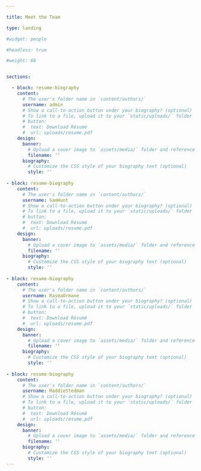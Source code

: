 ```yaml
---

title: Meet the Team

type: landing

#widget: people

#headless: true

#weight: 68


sections:

  - block: resume-biography
    content:
      # The user's folder name in `content/authors/`
      username: admin
      # Show a call-to-action button under your biography? (optional)
      # To link to a file, upload it to your `static/uploads/` folder
      # button:
      #  text: Download Résumé
      #  url: uploads/resume.pdf
    design:
      banner:
        # Upload a cover image to `assets/media/` folder and reference its filename here (optional)
        filename: ''
      biography:
        # Customize the CSS style of your biography text (optional)
        style: ''
    
- block: resume-biography
    content:
      # The user's folder name in `content/authors/`
      username: SamHunt
      # Show a call-to-action button under your biography? (optional)
      # To link to a file, upload it to your `static/uploads/` folder
      # button:
      #  text: Download Résumé
      #  url: uploads/resume.pdf
    design:
      banner:
        # Upload a cover image to `assets/media/` folder and reference its filename here (optional)
        filename: ''
      biography:
        # Customize the CSS style of your biography text (optional)
        style: ''
  
- block: resume-biography
    content:
      # The user's folder name in `content/authors/`
      username: RasmaOrmane
      # Show a call-to-action button under your biography? (optional)
      # To link to a file, upload it to your `static/uploads/` folder
      # button:
      #  text: Download Résumé
      #  url: uploads/resume.pdf
    design:
      banner:
        # Upload a cover image to `assets/media/` folder and reference its filename here (optional)
        filename: ''
      biography:
        # Customize the CSS style of your biography text (optional)
        style: ''
  
- block: resume-biography
    content:
      # The user's folder name in `content/authors/`
      username: MaddieStedman
      # Show a call-to-action button under your biography? (optional)
      # To link to a file, upload it to your `static/uploads/` folder
      # button:
      #  text: Download Résumé
      #  url: uploads/resume.pdf
    design:
      banner:
        # Upload a cover image to `assets/media/` folder and reference its filename here (optional)
        filename: ''
      biography:
        # Customize the CSS style of your biography text (optional)
        style: ''
---
```

